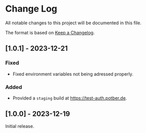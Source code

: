 # Change Log

All notable changes to this project will be documented in this file.

The format is based on [Keep a Changelog](http://keepachangelog.com/).

## [1.0.1] - 2023-12-21

### Fixed

- Fixed environment variables not being adressed properly.

### Added

- Provided a `staging` build at https://test-auth.potber.de.

## [1.0.0] - 2023-12-19

Initial release.

